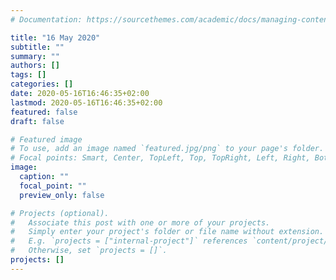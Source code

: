 ```yaml
---
# Documentation: https://sourcethemes.com/academic/docs/managing-content/

title: "16 May 2020"
subtitle: ""
summary: ""
authors: []
tags: []
categories: []
date: 2020-05-16T16:46:35+02:00
lastmod: 2020-05-16T16:46:35+02:00
featured: false
draft: false

# Featured image
# To use, add an image named `featured.jpg/png` to your page's folder.
# Focal points: Smart, Center, TopLeft, Top, TopRight, Left, Right, BottomLeft, Bottom, BottomRight.
image:
  caption: ""
  focal_point: ""
  preview_only: false

# Projects (optional).
#   Associate this post with one or more of your projects.
#   Simply enter your project's folder or file name without extension.
#   E.g. `projects = ["internal-project"]` references `content/project/deep-learning/index.md`.
#   Otherwise, set `projects = []`.
projects: []
---
```

